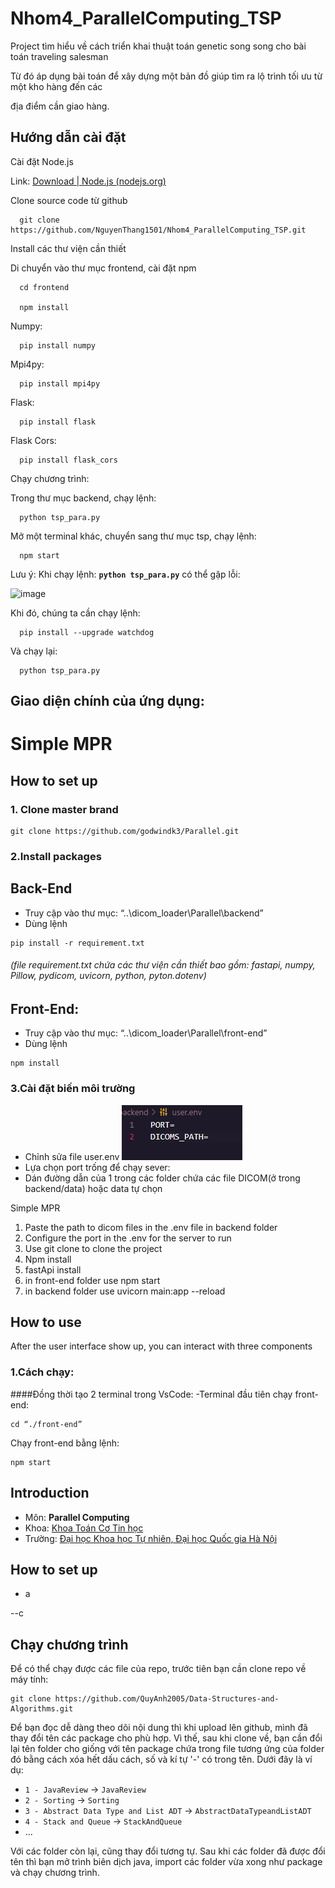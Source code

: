 


# Nhom4_ParallelComputing_TSP

Project tìm hiểu về cách triển khai thuật toán genetic song song cho bài toán traveling salesman

Từ đó áp dụng bài toán để xây dựng một bản đồ giúp tìm ra lộ trình tối ưu từ một kho hàng đến các

địa điểm cần giao hàng.

## Hướng dẫn cài đặt

Cài đặt Node.js

Link: [Download | Node.js (nodejs.org)](https://nodejs.org/en/download)

Clone source code từ github	

      git clone https://github.com/NguyenThang1501/Nhom4_ParallelComputing_TSP.git
              
Install các thư viện cần thiết
      
Di chuyển vào thư mục frontend, cài đặt npm


      cd frontend

      npm install

Numpy: 

      pip install numpy

Mpi4py: 

      pip install mpi4py

Flask: 

      pip install flask

Flask Cors: 

      pip install flask_cors

Chạy chương trình:

Trong thư mục backend, chạy lệnh: 

      python tsp_para.py

Mở một terminal khác, chuyển sang thư mục tsp, chạy lệnh: 

      npm start
      
  Lưu ý: Khi chạy lệnh: **`python tsp_para.py`** có thể gặp lỗi:

 ![image](https://github.com/NguyenThang1501/Nhom4_ParallelComputing_TSP/assets/109154036/57b96ad9-3f3e-448c-9930-b688ff7e00dd)

Khi đó, chúng ta cần chạy lệnh:

      pip install --upgrade watchdog

Và chạy lại:

      python tsp_para.py

## Giao diện chính của ứng dụng:



# Simple MPR
## How to set up
### 1. Clone master brand

```
git clone https://github.com/godwindk3/Parallel.git
```

### 2.Install packages
## Back-End
- Truy cập vào thư mục: “..\dicom_loader\Parallel\backend”
- Dùng lệnh
```
pip install -r requirement.txt
```
###### (file requirement.txt chứa các thư viện cần thiết bao gồm: fastapi, numpy, Pillow, pydicom, uvicorn, python, pyton.dotenv)

## Front-End:
- Truy cập vào thư mục: “..\dicom_loader\Parallel\front-end”
- Dùng lệnh
```
npm install
```
### 3.Cài đặt biến môi trường 
- Chỉnh sửa file user.env
 ![image](https://github.com/hausura/show_read_me/blob/main/4.png)
- Lựa chọn port trống để chạy sever:
- Dán đường dẫn của 1 trong các folder chứa các file DICOM(ở trong backend/data) hoặc data tự chọn



Simple MPR <br/>
  1. Paste the path to dicom files in the .env file in backend folder
  2. Configure the port in the .env for the server to run
  3. Use git clone to clone the project
  4. Npm install
  5. fastApi install
  6. in front-end folder use npm start
  7. in backend folder use uvicorn main:app --reload
## How to use 
After the user interface show up, you can interact with three components 

### 1.Cách chạy:
####Đồng thời tạo 2 terminal trong VsCode:
-Terminal đầu tiên chạy front-end:
```
cd “./front-end”
```
Chạy front-end bằng lệnh:
```
npm start
```

     





## Introduction
- Môn: **Parallel Computing** 
- Khoa: [Khoa Toán Cơ Tin học](http://mim.hus.vnu.edu.vn/en)
- Trường: [Đại học Khoa học Tự nhiên, Đại học Quốc gia Hà Nội](http://hus.vnu.edu.vn/)

## How to set up

- a

--c



## Chạy chương trình 
Để có thể chạy được các file của repo, trước tiên bạn cần clone repo về máy tính:

```
git clone https://github.com/QuyAnh2005/Data-Structures-and-Algorithms.git
```

Để bạn đọc dễ dàng theo dõi nội dung thì khi upload lên github, mình đã thay đổi tên các package cho phù hợp. Vì thế, sau khi clone về, bạn cần đổi lại tên folder cho giống với tên package chứa trong file tương ứng của folder đó bằng cách xóa hết dấu cách, số và kí tự '-' có trong tên. Dưới đây là ví dụ:

- `1 - JavaReview` -> `JavaReview` 
- `2 - Sorting` -> `Sorting` 
- `3 - Abstract Data Type and List ADT` -> `AbstractDataTypeandListADT`
- `4 - Stack and Queue` -> `StackAndQueue`  
-  ...

Với các folder còn lại, cũng thay đổi tương tự. Sau khi các folder đã được đổi tên thì bạn mở trình biên dịch java, import các folder vừa xong như package và chạy chương trình. 

